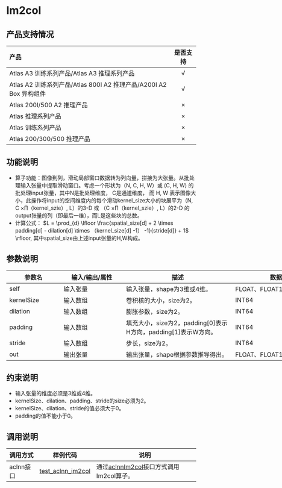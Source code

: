 # Im2col

## 产品支持情况

| 产品                                                         | 是否支持 |
| :----------------------------------------------------------- | :------: |
| <term>Atlas A3 训练系列产品/Atlas A3 推理系列产品</term>     |    √     |
| <term>Atlas A2 训练系列产品/Atlas 800I A2 推理产品/A200I A2 Box 异构组件</term> |    √     |
| <term>Atlas 200I/500 A2 推理产品</term>                      |    ×     |
| <term>Atlas 推理系列产品 </term>                             |    ×     |
| <term>Atlas 训练系列产品</term>                              |    ×     |
| <term>Atlas 200/300/500 推理产品</term>                      |    ×     |

## 功能说明

- 算子功能：图像到列，滑动局部窗口数据转为列向量，拼接为大张量。从批处理输入张量中提取滑动窗口。考虑一个形状为（N, C, H, W）或 (C, H, W) 的批处理input张量，其中N是批处理维度， C是通道维度， 而 H, W 表示图像大小，此操作将input的空间维度内的每个滑动kernel_size大小的块展平为（N, C $\times \prod$（kernel_szie）, L）的3-D 或 （C $\times \prod$（kernel_szie）, L）的2-D 的 output张量的列（即最后一维），而L是这些块的总数。
- 计算公式：
  $L = \prod_{d} \lfloor \frac{spatial_size[d] + 2 \times padding[d] - dilation[d] \times （kernel_size[d] -1） -1}{stride[d]} + 1$ \rfloor, 其中spatial_size由上述input张量的H,W构成。

## 参数说明

<table style="undefined;table-layout: fixed; width: 966px"><colgroup>
<col style="width: 144px">
<col style="width: 166px">
<col style="width: 290px">
<col style="width: 264px">
<col style="width: 102px">
</colgroup>
<thead>
  <tr>
    <th>参数名</th>
    <th>输入/输出/属性</th>
    <th>描述</th>
    <th>数据类型</th>
    <th>数据格式</th>
  </tr></thead>
<tbody>
  <tr>
    <td>self</td>
    <td>输入张量</td>
    <td>输入张量，shape为3维或4维。</td>
    <td>FLOAT、FLOAT16、BFLOAT16</td>
    <td>ND</td>
  </tr>
  <tr>
    <td>kernelSize</td>
    <td>输入数组</td>
    <td>卷积核的大小，size为2。</td>
    <td>INT64</td>
    <td>-</td>
  </tr>
  <tr>
    <td>dilation</td>
    <td>输入数组</td>
    <td>膨胀参数，size为2。</td>
    <td>INT64</td>
    <td>-</td>
  </tr>
  <tr>
    <td>padding</td>
    <td>输入数组</td>
    <td>填充大小，size为2，padding[0]表示H方向，padding[1]表示W方向。</td>
    <td>INT64</td>
    <td>-</td>
  </tr>
  <tr>
    <td>stride</td>
    <td>输入数组</td>
    <td>步长，size为2。</td>
    <td>INT64</td>
    <td>-</td>
  </tr>
  <tr>
    <td>out</td>
    <td>输出张量</td>
    <td>输出张量，shape根据参数推导得出。</td>
    <td>FLOAT、FLOAT16、BFLOAT16</td>
    <td>ND</td>
  </tr>
</tbody>
</table>

## 约束说明

- 输入张量的维度必须是3维或4维。
- kernelSize、dilation、padding、stride的size必须为2。
- kernelSize、dilation、stride的值必须大于0。
- padding的值不能小于0。

## 调用说明

| 调用方式  | 样例代码                                              | 说明                                                         |
| --------- | ----------------------------------------------------- | ------------------------------------------------------------ |
| aclnn接口 | [test_aclnn_im2col](./examples/test_aclnn_im2col.cpp) | 通过[aclnnIm2col](docs/aclnnIm2col.md)接口方式调用Im2col算子。 |
